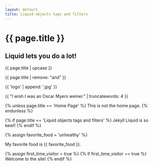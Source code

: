 ```yaml
---
layout: default
title: Liquid objects tags and filters
---
```


<h1> {{ page.title }} </h1>


## Liquid lets you do a lot!


{{ page.title | upcase }}

{{ page.title | remove: "and" }}

{{ 'logo' | append: '.jpg' }}

{{ "I wish I was an Oscar Myers weiner." | truncatewords: 4 }}

{% unless page.title == 'Home Page' %}
  This is not the home page.
{% endunless %}

{% if page.title == 'Liquid objects tags and filters' %}
  Jekyll Liquid is so kewl!
{% endif %}


{% assign favorite_food = 'unhealthy' %}

My favorite food is {{ favorite_food }}.

{% assign first_time_visitor = true %}
{% if first_time_visitor == true %}
  Welcome to the site!
{% endif %}
